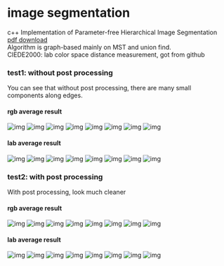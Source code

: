 # image segmentation
c++ Implementation of Parameter-free Hierarchical Image Segmentation  
[pdf download](Parameter-free%20Hierarchical%20Image%20Segmentation.pdf)  
Algorithm is graph-based mainly on MST and union find.  
CIEDE2000: lab color space distance measurement, got from github  

### test1: without post processing
You can see that without post processing, there are many small components
along edges.
#### rgb average result
![img](segmentation/test/test1/test_rgb_ave/level1.png)
![img](segmentation/test/test1/test_rgb_ave/level2.png)
![img](segmentation/test/test1/test_rgb_ave/level3.png)
![img](segmentation/test/test1/test_rgb_ave/level4.png)
![img](segmentation/test/test1/test_rgb_ave/level5.png)
![img](segmentation/test/test1/test_rgb_ave/level6.png)
![img](segmentation/test/test1/test_rgb_ave/level7.png)
![img](segmentation/test/test1/test_rgb_ave/level8.png)
#### lab average result
![img](segmentation/test/test1/test_lab_ave/level1.png)
![img](segmentation/test/test1/test_lab_ave/level2.png)
![img](segmentation/test/test1/test_lab_ave/level3.png)
![img](segmentation/test/test1/test_lab_ave/level4.png)
![img](segmentation/test/test1/test_lab_ave/level5.png)
![img](segmentation/test/test1/test_lab_ave/level6.png)
![img](segmentation/test/test1/test_lab_ave/level7.png)
![img](segmentation/test/test1/test_lab_ave/level8.png)
### test2: with post processing
With post processing, look much cleaner
#### rgb average result
![img](segmentation/test/test2/test_rgb_ave/level1.png)
![img](segmentation/test/test2/test_rgb_ave/level2.png)
![img](segmentation/test/test2/test_rgb_ave/level3.png)
![img](segmentation/test/test2/test_rgb_ave/level4.png)
![img](segmentation/test/test2/test_rgb_ave/level5.png)
![img](segmentation/test/test2/test_rgb_ave/level6.png)
![img](segmentation/test/test2/test_rgb_ave/level7.png)
![img](segmentation/test/test2/test_rgb_ave/level8.png)
#### lab average result
![img](segmentation/test/test2/test_lab_ave/level1.png)
![img](segmentation/test/test2/test_lab_ave/level2.png)
![img](segmentation/test/test2/test_lab_ave/level3.png)
![img](segmentation/test/test2/test_lab_ave/level4.png)
![img](segmentation/test/test2/test_lab_ave/level5.png)
![img](segmentation/test/test2/test_lab_ave/level6.png)
![img](segmentation/test/test2/test_lab_ave/level7.png)
![img](segmentation/test/test2/test_lab_ave/level8.png)
